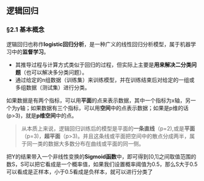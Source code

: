 ## 逻辑回归



### §2.1 基本概念

逻辑回归也称作**logistic回归分析**，是一种广义的线性回归分析模型，属于机器学习中的**监督学习**。

- 其推导过程与计算方式类似于回归的过程，但实际上主要是**用来解决二分类问题**（也可以解决多分类问题）。
- 通过给定的n组数据（训练集）来训练模型，并在训练结束后对给定的一组或多组数据（测试集）进行分类。
  

如果数据是有两个指标，可以用**平面**的点来表示数据，其中一个指标为x轴，另一个为y轴；如果数据有三个指标，可以用**空间**中的点表示数据；如果是p维的话(p>3)，就是**p维空间**中的点。

> 从本质上来说，逻辑回归训练后的模型是平面的**一条直线**（p=2),或是**平面**（p=3)，**超平面**（p>3)。并且这条线或平面把空间中的散点分成两半，属于同一类的数据大多数分布在曲线或平面的同一侧。

把Y的结果带入一个非线性变换的**Sigmoid函数**中，即可得到[0,1]之间取值范围的数S，S可以把它看成是一个概率值，如果我们设置概率阈值为0.5，那么S大于0.5可以看成是正样本，小于0.5看成是负样本，就可以进行分类了